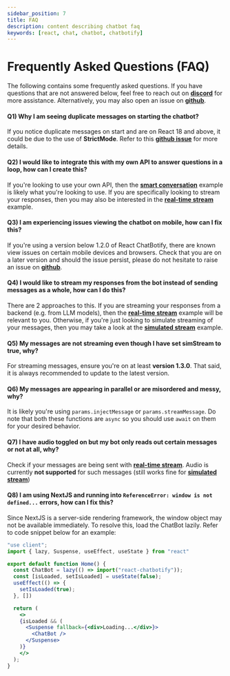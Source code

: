 ```yaml
---
sidebar_position: 7
title: FAQ
description: content describing chatbot faq
keywords: [react, chat, chatbot, chatbotify]
---
```


# Frequently Asked Questions (FAQ)

The following contains some frequently asked questions. If you have questions that are not answered below, feel free to reach out on [**discord**](https://discord.gg/6R4DK4G5Zh) for more assistance. Alternatively, you may also open an issue on [**github**](https://github.com/tjtanjin/react-chatbotify/issues).

#### Q1) Why I am seeing duplicate messages on starting the chatbot?

If you notice duplicate messages on start and are on React 18 and above, it could be due to the use of **StrictMode**. Refer to this [**github issue**](https://github.com/tjtanjin/react-chatbotify/issues/5) for more details.

#### Q2) I would like to integrate this with my own API to answer questions in a loop, how can I create this?

If you're looking to use your own API, then the [**smart conversation**](/docs/examples/smart_conversation) example is likely what you're looking to use. If you are specifically looking to stream your responses, then you may also be interested in the [**real-time stream**](/docs/examples/real_time_stream) example.

#### Q3) I am experiencing issues viewing the chatbot on mobile, how can I fix this?

If you're using a version below 1.2.0 of React ChatBotify, there are known view issues on certain mobile devices and browsers. Check that you are on a later version and should the issue persist, please do not hesitate to raise an issue on [**github**](https://github.com/tjtanjin/react-chatbotify/issues).

#### Q4) I would like to stream my responses from the bot instead of sending messages as a whole, how can I do this?

There are 2 approaches to this. If you are streaming your responses from a backend (e.g. from LLM models), then the [**real-time stream**](/docs/examples/real_time_stream) example will be relevant to you. Otherwise, if you're just looking to simulate streaming of your messages, then you may take a look at the [**simulated stream**](/docs/examples/simulated_stream) example.

#### Q5) My messages are not streaming even though I have set simStream to true, why?

For streaming messages, ensure you're on at least **version 1.3.0**. That said, it is always recommended to update to the latest version.

#### Q6) My messages are appearing in parallel or are misordered and messy, why?

It is likely you're using `params.injectMessage` or `params.streamMessage`. Do note that both these functions are `async` so you should use `await` on them for your desired behavior.

#### Q7) I have audio toggled on but my bot only reads out certain messages or not at all, why?

Check if your messages are being sent with [**real-time stream**](/docs/examples/real_time_stream). Audio is currently **not supported** for such messages (still works fine for [**simulated stream**](/docs/examples/simulated_stream))

#### Q8) I am using NextJS and running into `ReferenceError: window is not defined...` errors, how can I fix this?

Since NextJS is a server-side rendering framework, the window object may not be available immediately. To resolve this, load the ChatBot lazily. Refer to code snippet below for an example:

```jsx
"use client";
import { lazy, Suspense, useEffect, useState } from "react"

export default function Home() {
  const ChatBot = lazy(() => import("react-chatbotify"));
  const [isLoaded, setIsLoaded] = useState(false);
  useEffect(() => {
    setIsLoaded(true);
  }, [])

  return (
    <>
    {isLoaded && (
      <Suspense fallback={<div>Loading...</div>}>
        <ChatBot />
      </Suspense>
    )}
    </>
  );
}
```

